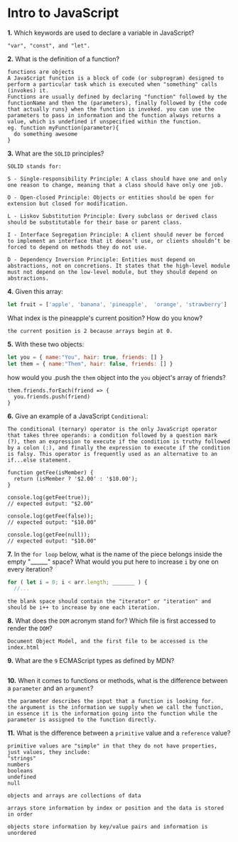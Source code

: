 # Intro to JavaScript

**1.** Which keywords are used to declare a variable in JavaScript?
<!-- enter you answer in the space below -->
```
"var", "const", and "let".
```
**2.** What is the definition of a function?
<!-- enter you answer in the space below -->
```
functions are objects
A JavaScript function is a block of code (or subprogram) designed to perform a particular task which is executed when "something" calls (invokes) it.
Functions are usually defined by declaring "function" followed by the functionName and then the (parameters), finally followed by {the code that actually runs} when the function is invoked. you can use the parameters to pass in information and the function always returns a value, which is undefined if unspecified within the function.
eg. function myFunction(parameter){
  do something awesome
}
```
**3.** What are the `SOLID` principles?
<!-- enter you answer in the space below -->
```
SOLID stands for:

S - Single-responsibility Principle: A class should have one and only one reason to change, meaning that a class should have only one job.

O - Open-closed Principle: Objects or entities should be open for extension but closed for modification.

L - Liskov Substitution Principle: Every subclass or derived class should be substitutable for their base or parent class.

I - Interface Segregation Principle: A client should never be forced to implement an interface that it doesn’t use, or clients shouldn’t be forced to depend on methods they do not use.

D - Dependency Inversion Principle: Entities must depend on abstractions, not on concretions. It states that the high-level module must not depend on the low-level module, but they should depend on abstractions.
```
**4.** Given this array: 
```js
let fruit = ['apple', 'banana', 'pineapple',  'orange', 'strawberry']
``` 
What index is the pineapple's current position? How do you know?
<!-- enter you answer in the space below -->
```
the current position is 2 because arrays begin at 0.
```
**5.** With these two objects: 
```js
let you = { name:"You", hair: true, friends: [] }
let them = { name:"Them", hair: false, friends: [] }
```
how would you .push the `them` object into the `you` object's array of friends?
<!-- enter you answer in the space below -->
```
them.friends.forEach(friend => {
  you.friends.push(friend)
}

```

**6.** Give an example of a JavaScript `Conditional`:
<!-- enter you answer in the space below -->
```
The conditional (ternary) operator is the only JavaScript operator that takes three operands: a condition followed by a question mark (?), then an expression to execute if the condition is truthy followed by a colon (:), and finally the expression to execute if the condition is falsy. This operator is frequently used as an alternative to an if...else statement.

function getFee(isMember) {
  return (isMember ? '$2.00' : '$10.00');
}

console.log(getFee(true));
// expected output: "$2.00"

console.log(getFee(false));
// expected output: "$10.00"

console.log(getFee(null));
// expected output: "$10.00"
```
**7.** In the `for loop` below, what is the name of the piece belongs inside the empty "______" space? What would you put here to increase `i` by one on every iteration?
```js
for ( let i = 0; i < arr.length; _______ ) {
  //...
```
<!-- enter you answer in the space below -->
```
the blank space should contain the "iterator" or "iteration" and should be i++ to increase by one each iteration.
```
**8.** What does the `DOM` acronym stand for? Which file is first accessed to render the `DOM`?
<!-- enter you answer in the space below -->
```
Document Object Model, and the first file to be accessed is the index.html
```

**9.** What are the `9` ECMAScript types as defined by MDN?
<!-- enter you answer in the space below -->
```

```
**10.** When it comes to functions or methods, what is the difference between a `parameter` and an `argument`?
<!-- enter you answer in the space below -->
```
the parameter describes the input that a function is looking for.
the argument is the information we supply when we call the function, in essence it is the information going into the function while the parameter is assigned to the function directly.
```
**11.** What is the difference between a `primitive` value and a `reference` value?
<!-- enter you answer in the space below -->
```
primitive values are "simple" in that they do not have properties, just values, they include:
"strings"
numbers
booleans
undefined
null

objects and arrays are collections of data

arrays store information by index or position and the data is stored in order

objects store information by key/value pairs and information is unordered
```